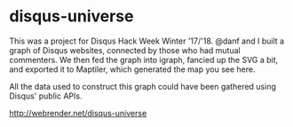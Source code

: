 disqus-universe
==========

This was a project for Disqus Hack Week Winter '17/'18. @danf and I built a graph of Disqus websites, connected by those who had mutual commenters. We then fed the graph into igraph, fancied up the SVG a bit, and exported it to Maptiler, which generated the map you see here.

All the data used to construct this graph could have been gathered using Disqus' public APIs.

http://webrender.net/disqus-universe

